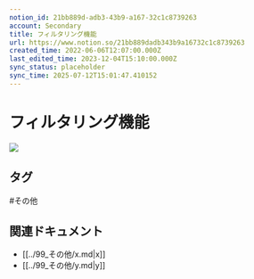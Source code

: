 ```yaml
---
notion_id: 21bb889d-adb3-43b9-a167-32c1c8739263
account: Secondary
title: フィルタリング機能
url: https://www.notion.so/21bb889dadb343b9a16732c1c8739263
created_time: 2022-06-06T12:07:00.000Z
last_edited_time: 2023-12-04T15:10:00.000Z
sync_status: placeholder
sync_time: 2025-07-12T15:01:47.410152
---
```

# フィルタリング機能

![](https://prod-files-secure.s3.us-west-2.amazonaws.com/d58fe38c-a9d4-4466-aed9-85604b7b2c6d/2ac58806-a28f-48ff-b846-d15e7123b549/Untitled.png?X-Amz-Algorithm=AWS4-HMAC-SHA256&X-Amz-Content-Sha256=UNSIGNED-PAYLOAD&X-Amz-Credential=ASIAZI2LB4664CUBGCUW%2F20250719%2Fus-west-2%2Fs3%2Faws4_request&X-Amz-Date=20250719T064011Z&X-Amz-Expires=3600&X-Amz-Security-Token=IQoJb3JpZ2luX2VjEIX%2F%2F%2F%2F%2F%2F%2F%2F%2F%2FwEaCXVzLXdlc3QtMiJIMEYCIQCWP6U04yy8weeCP9%2Bbjh4ctBGNNEpy0LsabChtRCKHhAIhAOCjvpFNxQYKc6meJkwLbJUosCi1IYGZ4D31Baomo67rKogECJ7%2F%2F%2F%2F%2F%2F%2F%2F%2F%2FwEQABoMNjM3NDIzMTgzODA1IgxWxJLV5Oz2vur7%2BEUq3ANL3vvjf0nFljFyKA8WoAx%2FD3Z8JBdq2akZTXHUhtZWN2Mo%2FP9EH4UBPOuYpMxYGORxVvigzwKK2BmJikR0xe7v5RzXQrK1BC5KgHiw9m9toHKqPb7QDuQhY4de1XoBtvBeZ2ImVRgZmNWsUjlIA8JMAB41B3STEZRZogODrp6QxDV9qTdmeK8a%2B%2FadL5Aw8%2BT2i%2B%2F%2BtEDUZHU9ln9JbD2lUpji0Cgb06DhkiWATMWeaORTfHdIbD6o3a1cKHFYxx2cq9vjElAJRHuT%2F54I4hdX%2BwvBCelw6Dhg8WGX04yGrxrPHBMeD%2Bdyk4Y6uU%2FlnZyLtKCNnlz%2BHP%2FRCNE0VN8QEmZXur7JvSt2a9Mih4K%2FWWeqe%2BqR2djZk%2BDAGdDpfR0MQpJXzo3ZsN2qV65vp%2BRrflZe6yH9QNZ9gKTCxEWF4kkV9etRTukmJ%2BGZEnhMIs5I9sTVG9nZ0RcMG7X47a5vBr4Lv0TucZJe1pYCoWI%2FMv8PVfVvrT9GDGIHlKBiQboVqfeNz9xv%2F2D01XKwwrC5geMRKVbdxxipCbI9i5LToOIM%2FZvXO46CXm%2FC8oS%2BfHxf8X4Fh6nYHq0nDKFv%2B94Mfbh5mcUaM0SrhxZcbfoPQACIURljtDS5j22twDD5xOzDBjqkAYsWLBUwDdMxGW%2BhFZutR1CFmMOZwZkGG1iQP0X5JouUP5gJR01%2Bx5b3l8zRfSMZ%2BMzfJun%2FJNzgESEHar8Sex2e%2BSCJBfYhQbkoYhK%2FlwYErdIpyEGMloXkIfkhPdsuJsyzMswOeuoL%2BZ7pR1KI1dKhK7gVFWImwzTtnaSr%2BXON8wx4WurDvmdkSldR8pTYyVLgpR2BwqLF7MFCiYJk3u0viAci&X-Amz-Signature=b1cd99882f56a2066288c3ac0ae238bfce705bf872365e8e0738b16d01128f0d&X-Amz-SignedHeaders=host&x-amz-checksum-mode=ENABLED&x-id=GetObject)

## タグ

#その他 

## 関連ドキュメント

- [[../99_その他/x.md|x]]
- [[../99_その他/y.md|y]]
